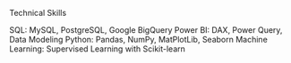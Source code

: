 Technical Skills

SQL: MySQL, PostgreSQL, Google BigQuery
Power BI: DAX, Power Query, Data Modeling
Python: Pandas, NumPy, MatPlotLib, Seaborn
Machine Learning: Supervised Learning with Scikit-learn
<!---
ngocnguyen13400/ngocnguyen13400 is a ✨ special ✨ repository because its `README.md` (this file) appears on your GitHub profile.
You can click the Preview link to take a look at your changes.
--->
